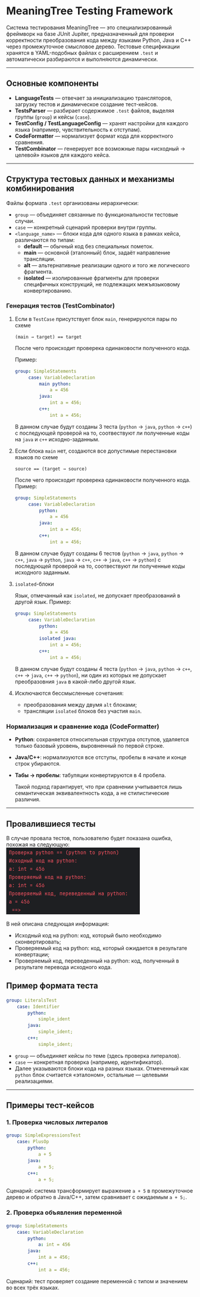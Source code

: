# MeaningTree Testing Framework

Система тестирования MeaningTree — это специализированный фреймворк на базе JUnit Jupiter, предназначенный для проверки корректности преобразования кода между языками Python, Java и C++ через промежуточное смысловое дерево. Тестовые спецификации хранятся в YAML-подобных файлах с расширением `.test` и автоматически разбираются и выполняются динамически.

---

## Основные компоненты

- **LanguageTests** — отвечает за инициализацию трансляторов, загрузку тестов и динамическое создание тест-кейсов.  
- **TestsParser** — разбирает содержимое `.test` файлов, выделяя группы (`group`) и кейсы (`case`).  
- **TestConfig / TestLanguageConfig** — хранят настройки для каждого языка (например, чувствительность к отступам).  
- **CodeFormatter** — нормализует формат кода для корректного сравнения.  
- **TestCombinator** — генерирует все возможные пары «исходный → целевой» языков для каждого кейса.

---

## Структура тестовых данных и механизмы комбинирования

Файлы формата `.test` организованы иерархически:

- `group` — объединяет связанные по функциональности тестовые случаи.
- `case` — конкретный сценарий проверки внутри группы.
- `<language_name>` — блоки кода для одного языка в рамках кейса, различаются по типам:
  - **default** — обычный код без специальных пометок.
  - **main** — основной (эталонный) блок, задаёт направление трансляции.
  - **alt** — альтернативные реализации одного и того же логического фрагмента.
  - **isolated** — изолированные фрагменты для проверки специфичных конструкций, не подлежащих межъязыковому конвертированию.

### Генерация тестов (TestCombinator)

1. Если в `TestCase` присутствует блок `main`, генерируются пары по схеме  
   ```
   (main → target) == target
   ```
   После чего происходит проверека одинаковости полученного кода.
   
   Пример:
   ```yaml
   group: SimpleStatements
        case: VariableDeclaration
            main python:
                a = 456
            java:
                int a = 456;
            c++:
                int a = 456;
   ```
   В данном случае будут созданы 3 теста (`python` -> `java`, `python` -> `c++`) с последующей проверой на то,
   соотвествуют ли полученные коды на `java` и `c++` исходно-заданным.

2. Если блока `main` нет, создаются все допустимые перестановки языков по схеме  
   ```
   source == (target → source)
   ```
   После чего происходит проверека одинаковости полученного кода.
   Пример:
   ```yaml
   group: SimpleStatements
        case: VariableDeclaration
            python:
                a = 456
            java:
                int a = 456;
            c++:
                int a = 456;
   ```
   В данном случае будут созданы 6 тестов (`python` -> `java`, `python` -> `c++`, `java` -> `python`, `java` -> `c++`, `c++` -> `java`, `c++` -> `python`) с последующей проверой на то, соотвествуют ли полученные коды исходного заданным.

3. `isolated`-блоки

    Язык, отмечанный как `isolated`, не допускает преобразований в другой язык.
    Пример:
   ```yaml
   group: SimpleStatements
        case: VariableDeclaration
            python:
                a = 456
            isolated java:
                int a = 456;
            c++:
                int a = 456;
   ```
   В данном случае будут созданы 4 теста (`python` -> `java`, `python` -> `c++`, `c++` -> `java`, `c++` -> `python`),
   ни один из которых не допускает преобразовния `java` в какой-либо другой язык.

4. Исключаются бессмысленные сочетания:
   - преобразования между двумя `alt` блоками;
   - трансляции `isolated` блоков без участия `main`.

### Нормализация и сравнение кода (CodeFormatter)

- **Python**: сохраняется относительная структура отступов, удаляется только базовый уровень, выровненный по первой строке.
- **Java/C++**: нормализуются все отступы, пробелы в начале и конце строк убираются.
- **Табы → пробелы**: табуляции конвертируются в 4 пробела.

    Такой подход гарантирует, что при сравнении учитывается лишь семантическая эквивалентность кода, а не стилистические различия.
---

## Провалившиеся тесты

В случае провала тестов, пользователю будет показана ошибка, похожая на следующую:
![error_test](./error_test.png)

В ней описана следующая информация:
- Исходный код на python: код, который было необходимо сконвертировать;
- Проверяемый код на python: код, который ожидается в результате конвертации;
- Проверяемый код, переведенный на python: код, полученный в результате перевода исходного кода.

## Пример формата теста

```yaml
group: LiteralsTest
    case: Identifier
        python:
            simple_ident
        java:
            simple_ident;
        c++:
            simple_ident;
```

- `group` — объединяет кейсы по теме (здесь проверка литералов).  
- `case` — конкретная проверка (например, идентификатор).  
- Далее указываются блоки кода на разных языках. Отмеченный как `python` блок считается «эталоном», остальные — целевыми реализациями.

---

## Примеры тест-кейсов

### 1. Проверка числовых литералов

```yaml
group: SimpleExpressionsTest
    case: PlusOp
        python:
            a + 5
        java:
            a + 5;
        c++:
            a + 5;
```

Сценарий: система трансформирует выражение `a + 5` в промежуточное дерево и обратно в Java/C++, затем сравнивает с ожидаемым `a + 5;`.

### 2. Проверка объявления переменной

```yaml
group: SimpleStatements
    case: VariableDeclaration
        python:
            a: int = 456
        java:
            int a = 456;
        c++:
            int a = 456;
```

Сценарий: тест проверяет создание переменной с типом и значением во всех трёх языках.